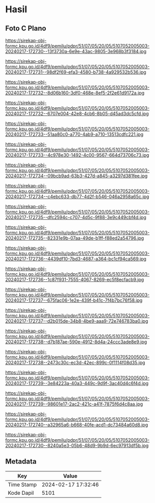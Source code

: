# Hasil

## Foto C Plano

https://sirekap-obj-formc.kpu.go.id/4df9/pemilu/pdpr/51/07/05/20/05/5107052005003-20240217-172730--13f3730a-6e9e-43ac-9805-3e968b3f3184.jpg

https://sirekap-obj-formc.kpu.go.id/4df9/pemilu/pdpr/51/07/05/20/05/5107052005003-20240217-172731--98df2f69-efa3-4580-b738-4a929532b536.jpg

https://sirekap-obj-formc.kpu.go.id/4df9/pemilu/pdpr/51/07/05/20/05/5107052005003-20240217-172732--8d06b160-3df0-468e-8ef5-2f2e61d9172a.jpg

https://sirekap-obj-formc.kpu.go.id/4df9/pemilu/pdpr/51/07/05/20/05/5107052005003-20240217-172732--6707e004-42e8-4cb6-8b05-d45ad3dc5cfd.jpg

https://sirekap-obj-formc.kpu.go.id/4df9/pemilu/pdpr/51/07/05/20/05/5107052005003-20240217-172733--51aa80c0-a770-4ab9-a710-13513cdfc221.jpg

https://sirekap-obj-formc.kpu.go.id/4df9/pemilu/pdpr/51/07/05/20/05/5107052005003-20240217-172733--4c978e30-1492-4c00-9567-664d73706c73.jpg

https://sirekap-obj-formc.kpu.go.id/4df9/pemilu/pdpr/51/07/05/20/05/5107052005003-20240217-172734--09bcb9ad-63b3-427d-a845-a3297d381fee.jpg

https://sirekap-obj-formc.kpu.go.id/4df9/pemilu/pdpr/51/07/05/20/05/5107052005003-20240217-172734--c4ebc633-db77-4d2f-b546-046a2958a65c.jpg

https://sirekap-obj-formc.kpu.go.id/4df9/pemilu/pdpr/51/07/05/20/05/5107052005003-20240217-172735--dfc2594c-c707-4d5c-9f88-3e9c449cbf4d.jpg

https://sirekap-obj-formc.kpu.go.id/4df9/pemilu/pdpr/51/07/05/20/05/5107052005003-20240217-172735--82331e9b-07aa-49de-b1ff-f88ed2a54796.jpg

https://sirekap-obj-formc.kpu.go.id/4df9/pemilu/pdpr/51/07/05/20/05/5107052005003-20240217-172736--4439df10-7bd3-4687-a364-bc1cf94ca569.jpg

https://sirekap-obj-formc.kpu.go.id/4df9/pemilu/pdpr/51/07/05/20/05/5107052005003-20240217-172736--1c87f931-7555-4067-8269-ec5f8ecfacb9.jpg

https://sirekap-obj-formc.kpu.go.id/4df9/pemilu/pdpr/51/07/05/20/05/5107052005003-20240217-172737--675fac06-1e2e-439f-b41c-7f4b7bc76f58.jpg

https://sirekap-obj-formc.kpu.go.id/4df9/pemilu/pdpr/51/07/05/20/05/5107052005003-20240217-172737--d2b015de-34b8-4be9-aaa9-72e746783ba0.jpg

https://sirekap-obj-formc.kpu.go.id/4df9/pemilu/pdpr/51/07/05/20/05/5107052005003-20240217-172738--d7b187ae-590e-4912-8d4a-24ccc3ade8e9.jpg

https://sirekap-obj-formc.kpu.go.id/4df9/pemilu/pdpr/51/07/05/20/05/5107052005003-20240217-172738--2473c30c-ec3d-42ec-899c-0f1114f08d35.jpg

https://sirekap-obj-formc.kpu.go.id/4df9/pemilu/pdpr/51/07/05/20/05/5107052005003-20240217-172739--3e84223a-40a3-449c-9d9f-3ac40d4c6f4d.jpg

https://sirekap-obj-formc.kpu.go.id/4df9/pemilu/pdpr/51/07/05/20/05/5107052005003-20240217-172739--98601e17-2ac2-421c-a41f-7875f6d4c8aa.jpg

https://sirekap-obj-formc.kpu.go.id/4df9/pemilu/pdpr/51/07/05/20/05/5107052005003-20240217-172740--a32965a6-b668-40fe-acd1-dc73484a60d8.jpg

https://sirekap-obj-formc.kpu.go.id/4df9/pemilu/pdpr/51/07/05/20/05/5107052005003-20240217-172730--8240a5e3-05b6-48d9-9b9d-6ec97913df5b.jpg


## Metadata

| Key        | Value               |
| ---------- | ------------------- |
| Time Stamp | 2024-02-17 17:32:46 |
| Kode Dapil | 5101                |



